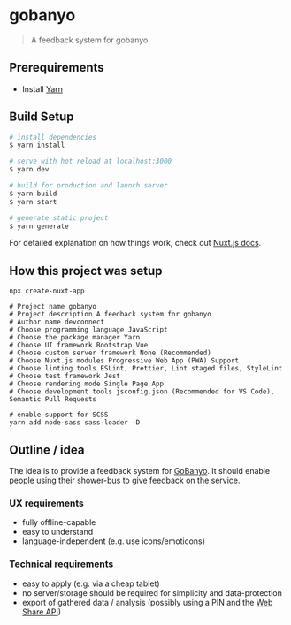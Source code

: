 # gobanyo

> A feedback system for gobanyo

## Prerequirements

- Install [Yarn](https://yarnpkg.com/)

## Build Setup

```bash
# install dependencies
$ yarn install

# serve with hot reload at localhost:3000
$ yarn dev

# build for production and launch server
$ yarn build
$ yarn start

# generate static project
$ yarn generate
```

For detailed explanation on how things work, check out [Nuxt.js docs](https://nuxtjs.org).

## How this project was setup

```
npx create-nuxt-app

# Project name gobanyo
# Project description A feedback system for gobanyo
# Author name devconnect
# Choose programming language JavaScript
# Choose the package manager Yarn
# Choose UI framework Bootstrap Vue
# Choose custom server framework None (Recommended)
# Choose Nuxt.js modules Progressive Web App (PWA) Support
# Choose linting tools ESLint, Prettier, Lint staged files, StyleLint
# Choose test framework Jest
# Choose rendering mode Single Page App
# Choose development tools jsconfig.json (Recommended for VS Code), Semantic Pull Requests

# enable support for SCSS
yarn add node-sass sass-loader -D
```

## Outline / idea

The idea is to provide a feedback system for [GoBanyo](https://gobanyo.org/en/gobanyo-waschen-ist-wurde/).
It should enable people using their shower-bus to give feedback on the service.

### UX requirements

- fully offline-capable
- easy to understand
- language-independent (e.g. use icons/emoticons)

### Technical requirements

- easy to apply (e.g. via a cheap tablet)
- no server/storage should be required for simplicity and data-protection
- export of gathered data / analysis (possibly using a PIN and the [Web Share API](https://developer.mozilla.org/en-US/docs/Web/API/Navigator/share))
